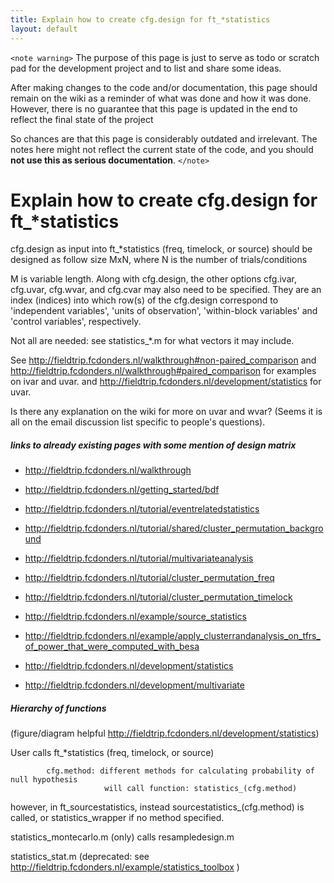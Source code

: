 ```yaml
---
title: Explain how to create cfg.design for ft_*statistics
layout: default
---
```


`<note warning>`
The purpose of this page is just to serve as todo or scratch pad for the development project and to list and share some ideas. 

After making changes to the code and/or documentation, this page should remain on the wiki as a reminder of what was done and how it was done. However, there is no guarantee that this page is updated in the end to reflect the final state of the project

So chances are that this page is considerably outdated and irrelevant. The notes here might not reflect the current state of the code, and you should **not use this as serious documentation**.
`</note>`

# Explain how to create cfg.design for ft_*statistics

cfg.design as input into ft_*statistics (freq, timelock, or source) should be designed as follow
size MxN, where N is the number of trials/conditions

M is variable length.  Along with cfg.design, the other options cfg.ivar, cfg.uvar, cfg.wvar, and cfg.cvar may also need to be specified.   They are an index (indices) into which row(s) of the cfg.design correspond to 'independent variables', 'units of observation', 'within-block variables' and 'control variables', respectively.

Not all are needed: see statistics_*.m for what vectors it may include.

See http://fieldtrip.fcdonders.nl/walkthrough#non-paired_comparison and http://fieldtrip.fcdonders.nl/walkthrough#paired_comparison for examples on ivar and uvar. 
and http://fieldtrip.fcdonders.nl/development/statistics  for uvar.

Is there any explanation on the wiki for more on uvar and wvar?   (Seems it is all on the email discussion list specific to people's questions).

#####  links to already existing pages with some mention of design matrix

*  http://fieldtrip.fcdonders.nl/walkthrough

*  http://fieldtrip.fcdonders.nl/getting_started/bdf

*  http://fieldtrip.fcdonders.nl/tutorial/eventrelatedstatistics

*  http://fieldtrip.fcdonders.nl/tutorial/shared/cluster_permutation_background

*  http://fieldtrip.fcdonders.nl/tutorial/multivariateanalysis

*  http://fieldtrip.fcdonders.nl/tutorial/cluster_permutation_freq

*  http://fieldtrip.fcdonders.nl/tutorial/cluster_permutation_timelock

*  http://fieldtrip.fcdonders.nl/example/source_statistics

*  http://fieldtrip.fcdonders.nl/example/apply_clusterrandanalysis_on_tfrs_of_power_that_were_computed_with_besa

*  http://fieldtrip.fcdonders.nl/development/statistics

*  http://fieldtrip.fcdonders.nl/development/multivariate

##### Hierarchy of functions

(figure/diagram helpful http://fieldtrip.fcdonders.nl/development/statistics)

User calls ft_*statistics (freq, timelock, or source)

            cfg.method: different methods for calculating probability of null hypothesis
                         will call function: statistics_(cfg.method)

however, in ft_sourcestatistics, instead sourcestatistics_(cfg.method) is called, or statistics_wrapper if no method specified.

statistics_montecarlo.m (only) calls resampledesign.m

statistics_stat.m (deprecated: see http://fieldtrip.fcdonders.nl/example/statistics_toolbox )

